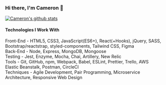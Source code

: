 ### Hi there, I'm Cameron 👋

[![Cameron's github stats](https://github-readme-stats.vercel.app/api?username=cameron-carruthers&show_icons=true&theme=nightowl&count_private=true)](https://github.com/anuraghazra/github-readme-stats)

#### Technologies I Work With
Front-End - HTML5, CSS3, JavaScript(ES6+), React(+Hooks), jQuery, SASS, Bootstrap/reactstrap, styled-components, Tailwind CSS, Figma
<br>
Back-End - Node, Express, MongoDB, Mongoose
<br>
Testing  - Jest, Enzyme, Mocha, Chai, Artillery, New Relic
<br>
Tools - Git, GitHub, npm, Webpack, Babel, ESLint, Prettier, Trello, AWS Elastic Beanstalk, Postman, CircleCI
<br>
Techniques - Agile Development, Pair Programming, Microservice Architecture, Responsive Web Design

<!--
**cameron-carruthers/cameron-carruthers** is a ✨ _special_ ✨ repository because its `README.md` (this file) appears on your GitHub profile.

Here are some ideas to get you started:

- 🔭 I’m currently working on ...
- 🌱 I’m currently learning ...
- 👯 I’m looking to collaborate on ...
- 🤔 I’m looking for help with ...
- 💬 Ask me about ...
- 📫 How to reach me: ...
- 😄 Pronouns: ...
- ⚡ Fun fact: ...
-->
